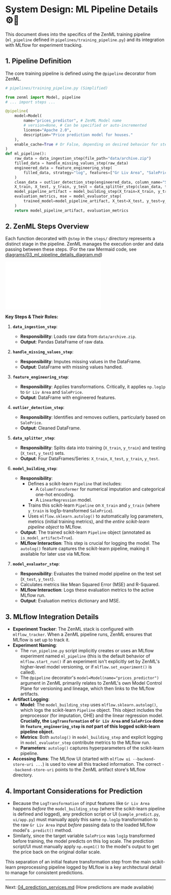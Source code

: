 # System Design: ML Pipeline Details ⚙️🔬

This document dives into the specifics of the ZenML training pipeline (`ml_pipeline` defined in `pipelines/training_pipeline.py`) and its integration with MLflow for experiment tracking.

## 1. Pipeline Definition

The core training pipeline is defined using the `@pipeline` decorator from ZenML.

```python
# pipelines/training_pipeline.py (Simplified)

from zenml import Model, pipeline
# ... import steps ...

@pipeline(
    model=Model(
        name="prices_predictor", # ZenML Model name
        # version=None, # Can be specified or auto-incremented
        license="Apache 2.0",
        description="Price prediction model for houses."
    ),
    enable_cache=True # Or False, depending on desired behavior for steps
)
def ml_pipeline():
    raw_data = data_ingestion_step(file_path="data/archive.zip")
    filled_data = handle_missing_values_step(raw_data)
    engineered_data = feature_engineering_step(
        filled_data, strategy="log", features=["Gr Liv Area", "SalePrice"]
    )
    clean_data = outlier_detection_step(engineered_data, column_name="SalePrice")
    X_train, X_test, y_train, y_test = data_splitter_step(clean_data, target_column="SalePrice")
    model_pipeline_artifact = model_building_step(X_train=X_train, y_train=y_train)
    evaluation_metrics, mse = model_evaluator_step(
        trained_model=model_pipeline_artifact, X_test=X_test, y_test=y_test
    )
    return model_pipeline_artifact, evaluation_metrics
```

## 2. ZenML Steps Overview

Each function decorated with `@step` in the `steps/` directory represents a distinct stage in the pipeline. ZenML manages the execution order and data passing between these steps.
(For the raw Mermaid code, see [diagrams/03_ml_pipeline_details_diagram.md](./diagrams/03_ml_pipeline_details_diagram.md))

[![ML Pipeline Details Diagram](./diagrams/03_ml_pipeline_details_diagram.md)](./diagrams/03_ml_pipeline_details_diagram.md)
<!-- Note: GitHub might not render Mermaid from a relative link like this directly in an image tag. -->

**Key Steps & Their Roles:**

1.  **`data_ingestion_step`**:
    *   **Responsibility**: Loads raw data from `data/archive.zip`.
    *   **Output**: Pandas DataFrame of raw data.

2.  **`handle_missing_values_step`**:
    *   **Responsibility**: Imputes missing values in the DataFrame.
    *   **Output**: DataFrame with missing values handled.

3.  **`feature_engineering_step`**:
    *   **Responsibility**: Applies transformations. Critically, it applies `np.log1p` to `Gr Liv Area` and `SalePrice`.
    *   **Output**: DataFrame with engineered features.

4.  **`outlier_detection_step`**:
    *   **Responsibility**: Identifies and removes outliers, particularly based on `SalePrice`.
    *   **Output**: Cleaned DataFrame.

5.  **`data_splitter_step`**:
    *   **Responsibility**: Splits data into training (`X_train`, `y_train`) and testing (`X_test`, `y_test`) sets.
    *   **Output**: Four DataFrames/Series: `X_train`, `X_test`, `y_train`, `y_test`.

6.  **`model_building_step`**:
    *   **Responsibility**:
        *   Defines a scikit-learn `Pipeline` that includes:
            *   A `ColumnTransformer` for numerical imputation and categorical one-hot encoding.
            *   A `LinearRegression` model.
        *   Trains this scikit-learn `Pipeline` on `X_train` and `y_train` (where `y_train` is log1p-transformed `SalePrice`).
        *   Uses `mlflow.sklearn.autolog()` to automatically log parameters, metrics (initial training metrics), and the *entire scikit-learn pipeline object* to MLflow.
    *   **Output**: The trained scikit-learn `Pipeline` object (annotated as `is_model_artifact=True`).
    *   **MLflow Interaction**: This step is crucial for logging the model. The `autolog()` feature captures the scikit-learn pipeline, making it available for later use via MLflow.

7.  **`model_evaluator_step`**:
    *   **Responsibility**: Evaluates the trained model pipeline on the test set (`X_test`, `y_test`).
    *   Calculates metrics like Mean Squared Error (MSE) and R-Squared.
    *   **MLflow Interaction**: Logs these evaluation metrics to the active MLflow run.
    *   **Output**: Evaluation metrics dictionary and MSE.

## 3. MLflow Integration Details

*   **Experiment Tracker**: The ZenML stack is configured with `mlflow_tracker`. When a ZenML pipeline runs, ZenML ensures that MLflow is set up to track it.
*   **Experiment Naming**:
    *   The `run_pipeline.py` script implicitly creates or uses an MLflow experiment named `ml_pipeline` (this is the default behavior of `mlflow.start_run()` if an experiment isn't explicitly set by ZenML's higher-level model versioning, or if `mlflow.set_experiment()` is called).
    *   The `@pipeline` decorator's `model=Model(name="prices_predictor")` argument in ZenML primarily relates to ZenML's own Model Control Plane for versioning and lineage, which then links to the MLflow artifacts.
*   **Artifact Logging**:
    *   **Model**: The `model_building_step` uses `mlflow.sklearn.autolog()`, which logs the scikit-learn `Pipeline` object. This object includes the preprocessor (for imputation, OHE) and the linear regression model. **Crucially, the `LogTransformation` of `Gr Liv Area` and `SalePrice` done in `feature_engineering_step` is *not* part of this logged scikit-learn pipeline object.**
    *   **Metrics**: Both `autolog()` in `model_building_step` and explicit logging in `model_evaluator_step` contribute metrics to the MLflow run.
    *   **Parameters**: `autolog()` captures hyperparameters of the scikit-learn pipeline.
*   **Accessing Runs**: The MLflow UI (started with `mlflow ui --backend-store-uri ...`) is used to view all this tracked information. The correct `--backend-store-uri` points to the ZenML artifact store's MLflow directory.

## 4. Important Considerations for Prediction

*   Because the `LogTransformation` of input features like `Gr Liv Area` happens *before* the `model_building_step` (where the scikit-learn pipeline is defined and logged), any prediction script or UI (`sample_predict.py`, `ui/app.py`) must manually apply this same `np.log1p` transformation to the raw `Gr Liv Area` input *before* passing data to the loaded MLflow model's `.predict()` method.
*   Similarly, since the target variable `SalePrice` was `log1p` transformed before training, the model predicts on this log scale. The prediction script/UI must manually apply `np.expm1()` to the model's output to get the price back on the original dollar scale.

This separation of an initial feature transformation step from the main scikit-learn preprocessing pipeline logged by MLflow is a key architectural detail to manage for consistent predictions.

---

Next: [04_prediction_services.md](./04_prediction_services.md) (How predictions are made available)
